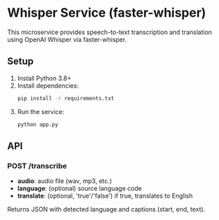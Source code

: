 # Whisper Service (faster-whisper)

This microservice provides speech-to-text transcription and translation using OpenAI Whisper via faster-whisper.

## Setup

1. Install Python 3.8+
2. Install dependencies:
   ```sh
   pip install -r requirements.txt
   ```
3. Run the service:
   ```sh
   python app.py
   ```

## API

### POST /transcribe
- **audio**: audio file (wav, mp3, etc.)
- **language**: (optional) source language code
- **translate**: (optional, 'true'/'false') if true, translates to English

Returns JSON with detected language and captions (start, end, text).
